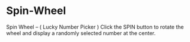 # Spin-Wheel
Spin Wheel – ( Lucky Number Picker ) Click the SPIN button to rotate the wheel and display a randomly selected number at the center.

